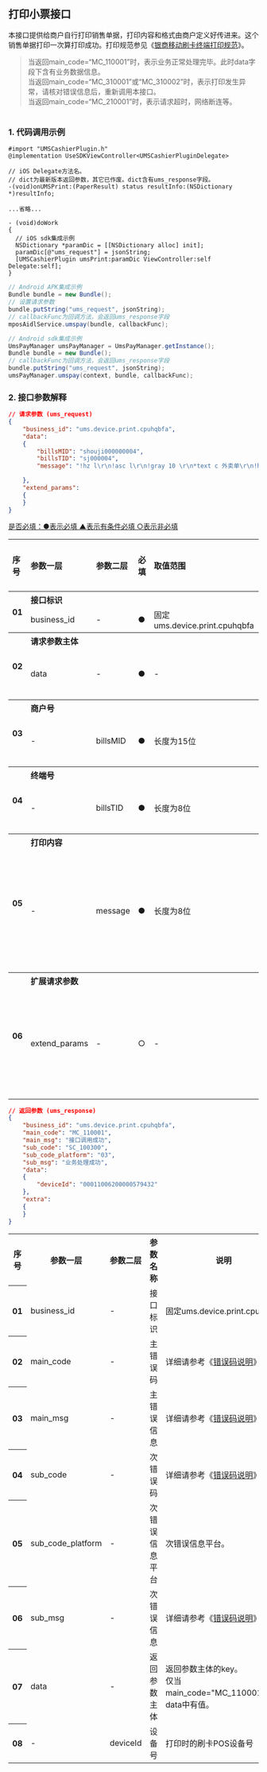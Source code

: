 ## 打印小票接口
本接口提供给商户自行打印销售单据，打印内容和格式由商户定义好传进来。这个销售单据打印一次算打印成功。打印规范参见《<a href="../attachment/银商移动刷卡终端打印规范_20140604_V1.2.pdf">银商移动刷卡终端打印规范</a>》。  
> 当返回main_code=“MC_110001”时，表示业务正常处理完毕。此时data字段下含有业务数据信息。  
> 当返回main_code=“MC_310001”或“MC_310002”时，表示打印发生异常，请核对错误信息后，重新调用本接口。  
> 当返回main_code=“MC_210001”时，表示请求超时，网络断连等。  
<h1></h1>

### 1. 代码调用示例

```objc
#import "UMSCashierPlugin.h"
@implementation UseSDKViewController<UMSCashierPluginDelegate>

// iOS Delegate方法名。
// dict为最新版本返回参数，其它已作废。dict含有ums_response字段。
-(void)onUMSPrint:(PaperResult) status resultInfo:(NSDictionary *)resultInfo;

...省略...

- (void)doWork
{
  // iOS sdk集成示例
  NSDictionary *paramDic = [[NSDictionary alloc] init];
  paramDic[@"ums_request"] = jsonString;
  [UMSCashierPlugin umsPrint:paramDic ViewController:self Delegate:self];
}
```
```java
// Android APK集成示例
Bundle bundle = new Bundle();
// 设置请求参数
bundle.putString("ums_request", jsonString);
// callbackFunc为回调方法，会返回ums_response字段
mposAidlService.umspay(bundle, callbackFunc);
```
```java
// Android sdk集成示例
UmsPayManager umsPayManager = UmsPayManager.getInstance();
Bundle bundle = new Bundle();
// callbackFunc为回调方法，会返回ums_response字段
bundle.putString("ums_request", jsonString);
umsPayManager.umspay(context, bundle, callbackFunc);
```

### 2. 接口参数解释
```json
// 请求参数 (ums_request)
{
    "business_id": "ums.device.print.cpuhqbfa",
    "data":
    {
        "billsMID": "shouji000000004",
        "billsTID": "sj000004",
        "message": "!hz l\r\n!asc l\r\n!gray 10 \r\n*text c 外卖单\r\n!hz n \r\n!asc n\r\n!gray 5 \r\n*text c (1号)\r\n*line \r\n!hz l\r\n!asc l\r\n*text l 商家配送:              商家配送\r\n!hz l\r\n!asc l\r\n*text l 备注:                    xmxxkk\r\n*feedline 1\r\n*line 1 \r\n!hz n \r\n!asc n\r\n!gray 5 \r\n*text l 订单编号:                    25\r\n!hz n \r\n!asc n\r\n!gray 5 \r\n*text l 下单时间:            02-22 17:46\r\n*line \r\n!hz n \r\n!asc n\r\n!gray 5 \r\n*text l 菜名                  数量  单价\r\n!hz n \r\n!asc n\r\n!gray 5 \r\n*text l 口碑券专用菜-1(份)     1    10.0\r\n*line \r\n!hz n \r\n!asc n\r\n!gray 5 \r\n*text l 柳橙汁(大份)           1    0.05\r\n!hz n \r\n!asc n\r\n!gray 5 \r\n*text l 规格菜(小)             1     5.0\r\n!hz n \r\n!asc n\r\n!gray 5 \r\n*text l 规格菜-口味(小)        1     5.5\r\n!hz n \r\n!asc n\r\n!gray 5 \r\n*text l  做法：去冰5成熟\r\n*line \r\n!hz n \r\n!asc n\r\n!gray 5 \r\n*text l 消费金额:                  20.55\r\n!hz n \r\n!asc n\r\n!gray 5 \r\n*text l 打包费用:                    0.0\r\n!hz n \r\n!asc n\r\n!gray 5 \r\n*text l 配送费用:                    0.0\r\n!hz n \r\n!asc n\r\n!gray 5 \r\n*text l 扫码折扣:                  10.28\r\n!hz n \r\n!asc n\r\n!gray 5 \r\n*text l 支付折扣:                   5.21\r\n!hz l\r\n!asc l\r\n*text l 实收金额:                ￥5.06\r\n*feedline 1\r\n!hz l \r\n!asc l\r\n!gray 8 \r\n*text r                         [已支付]\r\n!hz l\r\n!asc l\r\n*text l 姓名:唾沫\r\n*feedline 1\r\n!hz l\r\n!asc l\r\n*text l 电话:15860288200\r\n*feedline 1\r\n!hz l\r\n!asc l\r\n*text l 地址:她咯图咯\r\n*feedline 1\r\n!hz n \r\n!asc n\r\n!gray 5 \r\n*text l 打印时间:       2017-03-02 10:47\r\n*feedline 5 \r\n"

    },
    "extend_params":
    {
    }
}
```
  
<a href="#must">是否必填：●表示必填    ▲表示有条件必填     ○表示非必填</a>
<table style="text-align:left;">
    <tr>
        <th rowspan="1">序号</th>
        <th>参数一层</th>
        <th>参数二层</th>
        <th>必填</th>
        <th>取值范围</th>
        <th>参默认值</th>
        <th>说明</th>
    </tr>
    <tr>
        <th rowspan="2">01</th>
        <th align="left" colspan="6">接口标识</th>
    </tr>
    <tr>
        <td>business_id</td>
        <td>-</td>
        <td>●</td>
        <td>固定ums.device.print.cpuhqbfa</td>
        <td>-</td>
        <td>-</td>
    </tr>
    <tr>
        <th rowspan="2">02</th>
        <th align="left" colspan="6">请求参数主体</th>
    </tr>
    <tr>
        <td>data</td>
        <td>-</td>
        <td>●</td>
        <td>-</td>
        <td>-</td>
        <td>请求参数主体的key</td>
    </tr>
    <tr>
        <th rowspan="2">03</th>
        <th align="left" colspan="6">商户号</th>
    </tr>
    <tr>
        <td>-</td>
        <td>billsMID</td>
        <td>●</td>
        <td>长度为15位</td>
        <td>-</td>
        <td>银商分公司提供</td>
    </tr>
    <tr>
        <th rowspan="2">04</th>
        <th align="left" colspan="6">终端号</th>
    </tr>
    <tr>
        <td>-</td>
        <td>billsTID</td>
        <td>●</td>
        <td>长度为8位</td>
        <td>-</td>
        <td>银商分公司提供</td>
    </tr>
    <tr>
        <th rowspan="2">05</th>
        <th align="left" colspan="6">打印内容</th>
    </tr>
    <tr>
        <td>-</td>
        <td>message</td>
        <td>●</td>
        <td>长度为8位</td>
        <td>-</td>
        <td>打印规范参见<br>《<a href="../attachment/银商移动刷卡终端打印规范_20140604_V1.2.pdf">银商移动刷卡终端打印规范</a>》</td>
    </tr>
    <tr>
        <th rowspan="2">06</th>
        <th align="left" colspan="6">扩展请求参数</th>
    </tr>
    <tr>
        <td>extend_params</td>
        <td>-</td>
        <td>○</td>
        <td>-</td>
        <td>-</td>
        <td>扩展字段的key。内容需要定制化开发。</td>
    </tr>
</table>

```json
// 返回参数 (ums_response)
{
    "business_id": "ums.device.print.cpuhqbfa",
    "main_code": "MC_110001",
    "main_msg": "接口调用成功",
    "sub_code": "SC_100300",
    "sub_code_platform": "03",
    "sub_msg": "业务处理成功",
    "data":
    {
        "deviceId": "00011006200000579432"
    },
    "extra":
    {
    }
}
```
<table>
    <tr>
        <th rowspan="1">序号</th>
        <th>参数一层</th>
        <th>参数二层</th>
        <th>参数名称</th>
        <th>说明</th>
    </tr>
    <tr>
        <th rowspan="1">01</th>
        <td>business_id</td>
        <td>-</td>
        <td>接口标识</td>
        <td>固定ums.device.print.cpuhqbfa</td>
    </tr>
    <tr>
        <th rowspan="1">02</th>
        <td>main_code</td>
        <td>-</td>
        <td>主错误码</td>
        <td>详细请参考《<a href="../comment/comment.error.code.doc.md">错误码说明</a>》章节</td>
    </tr>
    <tr>
        <th rowspan="1">03</th>
        <td>main_msg</td>
        <td>-</td>
        <td>主错误信息</td>
        <td>详细请参考《<a href="../comment/comment.error.code.doc.md">错误码说明</a>》章节</td>
    </tr>
    <tr>
        <th rowspan="1">04</th>
        <td>sub_code</td>
        <td>-</td>
        <td>次错误码</td>
        <td>详细请参考《<a href="../comment/comment.error.code.doc.md">错误码说明</a>》章节</td>
    </tr>
    <tr>
        <th rowspan="1">05</th>
        <td>sub_code_platform</td>
        <td>-</td>
        <td>次错误信息平台</td>
        <td>次错误信息平台。</td>
    </tr>
    <tr>
        <th rowspan="1">06</th>
        <td>sub_msg</td>
        <td>-</td>
        <td>次错误信息</td>
        <td>详细请参考《<a href="../comment/comment.error.code.doc.md">错误码说明</a>》章节</td>
    </tr>
    <tr>
        <th rowspan="1">07</th>
        <td>data</td>
        <td>-</td>
        <td>返回参数主体</td>
        <td>返回参数主体的key。<br>仅当main_code="MC_110001"时，data中有值。</td>
    </tr>
    <tr>
        <th rowspan="1">08</th>
        <td>-</td>
        <td>deviceId</td>
        <td>设备号</td>
        <td>打印时的刷卡POS设备号</td>
    </tr>
</table>
